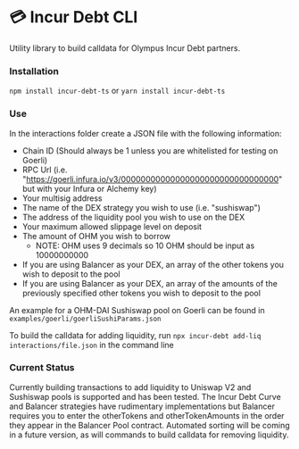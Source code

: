 # 💳 Incur Debt CLI

Utility library to build calldata for Olympus Incur Debt partners.

### Installation

`npm install incur-debt-ts`
or
`yarn install incur-debt-ts`

### Use

In the interactions folder create a JSON file with the following information:

- Chain ID (Should always be 1 unless you are whitelisted for testing on Goerli)
- RPC Url (i.e. "https://goerli.infura.io/v3/00000000000000000000000000000000" but with your Infura or Alchemy key)
- Your multisig address
- The name of the DEX strategy you wish to use (i.e. "sushiswap")
- The address of the liquidity pool you wish to use on the DEX
- Your maximum allowed slippage level on deposit
- The amount of OHM you wish to borrow
  - NOTE: OHM uses 9 decimals so 10 OHM should be input as 10000000000
- If you are using Balancer as your DEX, an array of the other tokens you wish to deposit to the pool
- If you are using Balancer as your DEX, an array of the amounts of the previously specified other tokens you wish to deposit to the pool

An example for a OHM-DAI Sushiswap pool on Goerli can be found in `examples/goerli/goerliSushiParams.json`

To build the calldata for adding liquidity, run `npx incur-debt add-liq interactions/file.json` in the command line

### Current Status

Currently building transactions to add liquidity to Uniswap V2 and Sushiswap pools is supported and has been tested. The Incur Debt Curve and Balancer strategies have rudimentary implementations but Balancer requires you to enter the otherTokens and otherTokenAmounts in the order they appear in the Balancer Pool contract. Automated sorting will be coming in a future version, as will commands to build calldata for removing liquidity.

